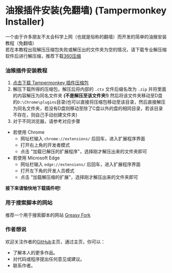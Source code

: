 # 油猴插件安装(免翻墙) (Tampermonkey Installer)
一个由于许多朋友不太会科学上网（也就是俗称的翻墙）而开发的简单的油猴安装教程（免翻墙）<br/>
若在本教程出现解压压缩包失败或解压出的文件夹为空的情况，请下载专业解压缩软件后进行解压缩，推荐下载[360压缩]( https://yasuo.360.cn/ )<br/>

### 油猴插件安装教程
1. [点击下载 Tampermonkey 插件压缩包]( https://www.pcsoft.com.cn/down/194293?module=soft )
2. 解压下载所得的压缩包，解压后将内部的 `.ctx` 文件后缀名改为 `.zip` 并将里面的内容解压为同名文件夹 **(不是解压至该文件夹!)** 然后将该文件夹移动至D盘的`D:\Chrome\plugins`目录(也可以直接将压缩包移动至该目录，然后直接解压为同名文件夹，若没有D盘则移动至除了C盘以外的盘的相同目录，若该目录不存在，则自己手动创建文件夹)
3. 对于不同浏览器，请参考对应步骤
+ 若使用 Chrome
  + 网址栏输入 `chrome://extensions/` 后回车，进入扩展程序界面
  + 打开右上角的开发者模式
  + 点击 "加载已解压的扩展程序"，选择刚才解压出来的文件夹即可
+ 若使用 Microsoft Edge
  + 网址栏输入 `edge://extensions/` 后回车，进入扩展程序界面
  + 打开左下角的开发人员模式
  + 点击 "加载解压缩的扩展"，选择刚才解压出来的文件夹即可
  
**接下来请愉快地下载插件吧!**

### 用于搜索脚本的网站
推荐一个用于搜索脚本的网站 [Greasy Fork]( https://greasyfork.org/zh-CN )<br/>

### 作者想说
欢迎关注作者的[GitHub](https://github.com/kalila-cc/HOME)主页，通过主页，你可以：
+ 了解本人的更多作品。
+ 对代码或程序提出任何意见或建议。
+ 联系作者。
